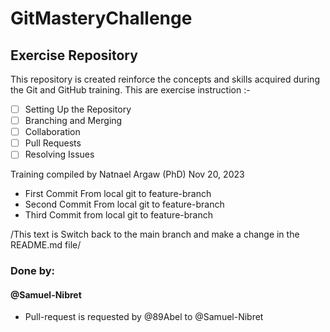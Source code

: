 # GitMasteryChallenge
## Exercise Repository
This repository is created reinforce the concepts and skills acquired during the Git and GitHub training. This are exercise instruction :- 
- [ ] Setting Up the Repository
- [ ] Branching and Merging
- [ ] Collaboration
- [ ] Pull Requests
- [ ] Resolving Issues

Training compiled by Natnael Argaw (PhD)
Nov 20, 2023

* First Commit From local git to feature-branch
* Second Commit From local git to feature-branch
* Third Commit from local git to feature-branch

/This text is Switch back to the main branch and make a change in the README.md file/ 
### Done by: 
#### @Samuel-Nibret


* Pull-request is requested by @89Abel to @Samuel-Nibret
